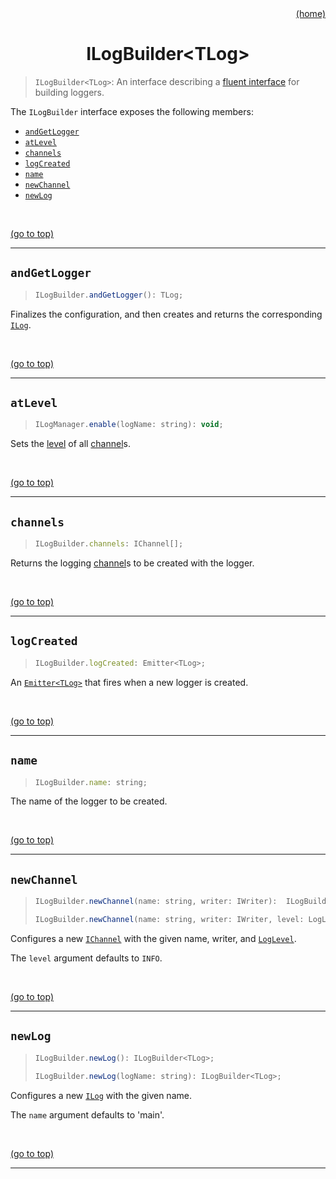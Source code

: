 <div id="top" align="right"><a href="https://github.com/auturge/logger#top">(home)</a></div>

# <h1 align="center">ILogBuilder&lt;TLog&gt;</h1> #

> `ILogBuilder<TLog>`: An interface describing a [fluent interface](fluent-interface) for building loggers.

The `ILogBuilder` interface exposes the following members:

- [`andGetLogger`](#andgetlogger)
- [`atLevel`](#atlevel)
- [`channels`](#channels)
- [`logCreated`](#logcreated)
- [`name`](#name)
- [`newChannel`](#newchannel)
- [`newLog`](#newlog)

<br>

<a href="#top">(go to top)</a>

----

## `andGetLogger` ##

> ```javascript
> ILogBuilder.andGetLogger(): TLog;
> ```

Finalizes the configuration, and then creates and returns the corresponding [`ILog`](iLog).

<br>

<a href="#top">(go to top)</a>

----

## `atLevel` ##

> ```javascript
> ILogManager.enable(logName: string): void;
> ```

Sets the [level](logLevel) of all [channel](iChannel)s.

<br>

<a href="#top">(go to top)</a>

----

## `channels` ##

> ```javascript
> ILogBuilder.channels: IChannel[];
> ```

Returns the logging [channel](iChannel)s to be created with the logger.

<br>

<a href="#top">(go to top)</a>

----

## `logCreated` ##

> ```javascript
> ILogBuilder.logCreated: Emitter<TLog>;
> ```

An [`Emitter<TLog>`](emitter) that fires when a new logger is created.

<br>

<a href="#top">(go to top)</a>

----

## `name` ##

> ```javascript
> ILogBuilder.name: string;
> ```

The name of the logger to be created.

<br>

<a href="#top">(go to top)</a>

----

## `newChannel` ##

> ```javascript
> ILogBuilder.newChannel(name: string, writer: IWriter):  ILogBuilder<TLog>;
> 
> ILogBuilder.newChannel(name: string, writer: IWriter, level: LogLevel):  ILogBuilder<TLog>;
>
> ```

Configures a new [`IChannel`](iChannel) with the given name, writer, and [`LogLevel`](logLevel).

The `level` argument defaults to `INFO`.

<br>

<a href="#top">(go to top)</a>

----

## `newLog` ##

> ```javascript
> ILogBuilder.newLog(): ILogBuilder<TLog>;
>
> ILogBuilder.newLog(logName: string): ILogBuilder<TLog>;
> ```

Configures a new [`ILog`](iLog) with the given name.

The `name` argument defaults to 'main'.

<br>

<a href="#top">(go to top)</a>

----

[fluent-interface]: https://martinfowler.com/bliki/FluentInterface.html

[emitter]: emitter.md
[iChannel]: iChannel.md
[iLog]: iLog.md
[logLevel]: logLevel.md
